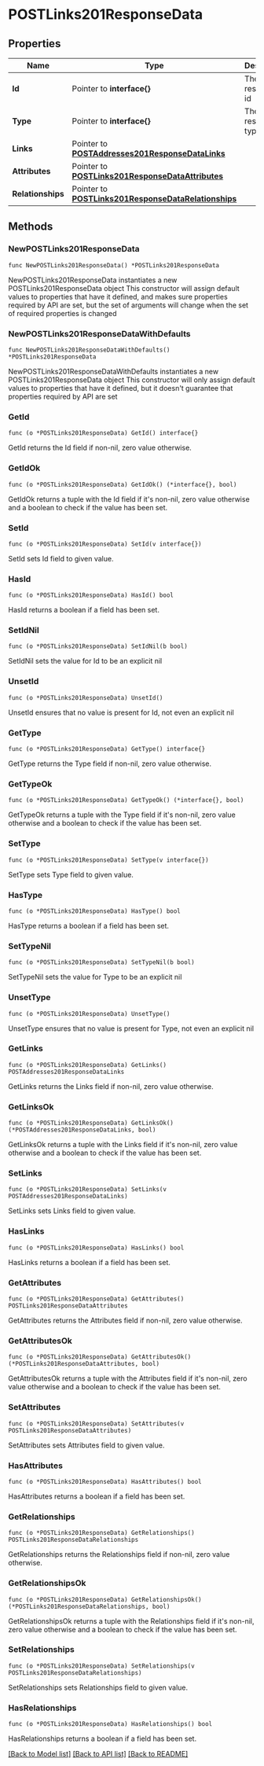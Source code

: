 # POSTLinks201ResponseData

## Properties

Name | Type | Description | Notes
------------ | ------------- | ------------- | -------------
**Id** | Pointer to **interface{}** | The resource&#39;s id | [optional] 
**Type** | Pointer to **interface{}** | The resource&#39;s type | [optional] 
**Links** | Pointer to [**POSTAddresses201ResponseDataLinks**](POSTAddresses201ResponseDataLinks.md) |  | [optional] 
**Attributes** | Pointer to [**POSTLinks201ResponseDataAttributes**](POSTLinks201ResponseDataAttributes.md) |  | [optional] 
**Relationships** | Pointer to [**POSTLinks201ResponseDataRelationships**](POSTLinks201ResponseDataRelationships.md) |  | [optional] 

## Methods

### NewPOSTLinks201ResponseData

`func NewPOSTLinks201ResponseData() *POSTLinks201ResponseData`

NewPOSTLinks201ResponseData instantiates a new POSTLinks201ResponseData object
This constructor will assign default values to properties that have it defined,
and makes sure properties required by API are set, but the set of arguments
will change when the set of required properties is changed

### NewPOSTLinks201ResponseDataWithDefaults

`func NewPOSTLinks201ResponseDataWithDefaults() *POSTLinks201ResponseData`

NewPOSTLinks201ResponseDataWithDefaults instantiates a new POSTLinks201ResponseData object
This constructor will only assign default values to properties that have it defined,
but it doesn't guarantee that properties required by API are set

### GetId

`func (o *POSTLinks201ResponseData) GetId() interface{}`

GetId returns the Id field if non-nil, zero value otherwise.

### GetIdOk

`func (o *POSTLinks201ResponseData) GetIdOk() (*interface{}, bool)`

GetIdOk returns a tuple with the Id field if it's non-nil, zero value otherwise
and a boolean to check if the value has been set.

### SetId

`func (o *POSTLinks201ResponseData) SetId(v interface{})`

SetId sets Id field to given value.

### HasId

`func (o *POSTLinks201ResponseData) HasId() bool`

HasId returns a boolean if a field has been set.

### SetIdNil

`func (o *POSTLinks201ResponseData) SetIdNil(b bool)`

 SetIdNil sets the value for Id to be an explicit nil

### UnsetId
`func (o *POSTLinks201ResponseData) UnsetId()`

UnsetId ensures that no value is present for Id, not even an explicit nil
### GetType

`func (o *POSTLinks201ResponseData) GetType() interface{}`

GetType returns the Type field if non-nil, zero value otherwise.

### GetTypeOk

`func (o *POSTLinks201ResponseData) GetTypeOk() (*interface{}, bool)`

GetTypeOk returns a tuple with the Type field if it's non-nil, zero value otherwise
and a boolean to check if the value has been set.

### SetType

`func (o *POSTLinks201ResponseData) SetType(v interface{})`

SetType sets Type field to given value.

### HasType

`func (o *POSTLinks201ResponseData) HasType() bool`

HasType returns a boolean if a field has been set.

### SetTypeNil

`func (o *POSTLinks201ResponseData) SetTypeNil(b bool)`

 SetTypeNil sets the value for Type to be an explicit nil

### UnsetType
`func (o *POSTLinks201ResponseData) UnsetType()`

UnsetType ensures that no value is present for Type, not even an explicit nil
### GetLinks

`func (o *POSTLinks201ResponseData) GetLinks() POSTAddresses201ResponseDataLinks`

GetLinks returns the Links field if non-nil, zero value otherwise.

### GetLinksOk

`func (o *POSTLinks201ResponseData) GetLinksOk() (*POSTAddresses201ResponseDataLinks, bool)`

GetLinksOk returns a tuple with the Links field if it's non-nil, zero value otherwise
and a boolean to check if the value has been set.

### SetLinks

`func (o *POSTLinks201ResponseData) SetLinks(v POSTAddresses201ResponseDataLinks)`

SetLinks sets Links field to given value.

### HasLinks

`func (o *POSTLinks201ResponseData) HasLinks() bool`

HasLinks returns a boolean if a field has been set.

### GetAttributes

`func (o *POSTLinks201ResponseData) GetAttributes() POSTLinks201ResponseDataAttributes`

GetAttributes returns the Attributes field if non-nil, zero value otherwise.

### GetAttributesOk

`func (o *POSTLinks201ResponseData) GetAttributesOk() (*POSTLinks201ResponseDataAttributes, bool)`

GetAttributesOk returns a tuple with the Attributes field if it's non-nil, zero value otherwise
and a boolean to check if the value has been set.

### SetAttributes

`func (o *POSTLinks201ResponseData) SetAttributes(v POSTLinks201ResponseDataAttributes)`

SetAttributes sets Attributes field to given value.

### HasAttributes

`func (o *POSTLinks201ResponseData) HasAttributes() bool`

HasAttributes returns a boolean if a field has been set.

### GetRelationships

`func (o *POSTLinks201ResponseData) GetRelationships() POSTLinks201ResponseDataRelationships`

GetRelationships returns the Relationships field if non-nil, zero value otherwise.

### GetRelationshipsOk

`func (o *POSTLinks201ResponseData) GetRelationshipsOk() (*POSTLinks201ResponseDataRelationships, bool)`

GetRelationshipsOk returns a tuple with the Relationships field if it's non-nil, zero value otherwise
and a boolean to check if the value has been set.

### SetRelationships

`func (o *POSTLinks201ResponseData) SetRelationships(v POSTLinks201ResponseDataRelationships)`

SetRelationships sets Relationships field to given value.

### HasRelationships

`func (o *POSTLinks201ResponseData) HasRelationships() bool`

HasRelationships returns a boolean if a field has been set.


[[Back to Model list]](../README.md#documentation-for-models) [[Back to API list]](../README.md#documentation-for-api-endpoints) [[Back to README]](../README.md)


